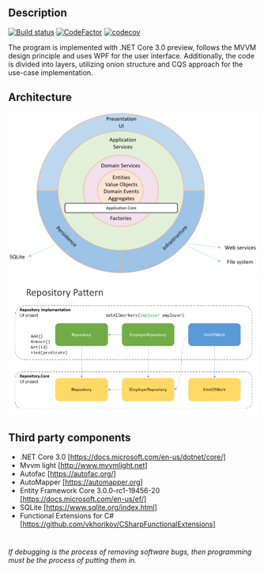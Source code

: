 

## Description
[![Build status](https://ci.appveyor.com/api/projects/status/yxx2x6hdoos31kwe?svg=true)](https://ci.appveyor.com/project/ariksman/coredemoapp)
[![CodeFactor](https://www.codefactor.io/repository/github/ariksman/coredemoapp/badge)](https://www.codefactor.io/repository/github/ariksman/coredemoapp)
[![codecov](https://codecov.io/gh/ariksman/CoreDemoApp/branch/master/graph/badge.svg)](https://codecov.io/gh/ariksman/CoreDemoApp)


The program is implemented with .NET Core 3.0 preview, follows the MVVM design principle and uses WPF for the user interface. Additionally, the code is divided into layers, utilizing onion structure and CQS approach for the use-case implementation.

## Architecture
<img src="https://github.com/ariksman/CoreDemoApp/blob/master/Structure.PNG" />
<img src="https://github.com/ariksman/CoreDemoApp/blob/master/repository.png" />

## Third party components

- .NET Core 3.0 [https://docs.microsoft.com/en-us/dotnet/core/]
- Mvvm light [http://www.mvvmlight.net]
- Autofac [https://autofac.org/]
- AutoMapper [https://automapper.org]
- Entity Framework Core 3.0.0-rc1-19456-20 [https://docs.microsoft.com/en-us/ef/]
- SQLite [https://www.sqlite.org/index.html]
- Functional Extensions for C# [https://github.com/vkhorikov/CSharpFunctionalExtensions]

#

*If debugging is the process of removing software bugs, then programming must be the process of putting them in.*
